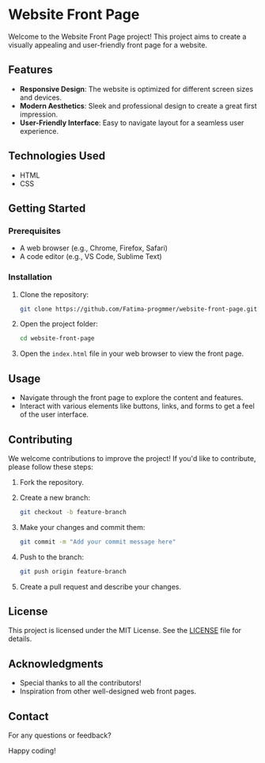 # Website Front Page

Welcome to the Website Front Page project! This project aims to create a visually appealing and user-friendly front page for a website.

## Features

- **Responsive Design**: The website is optimized for different screen sizes and devices.
- **Modern Aesthetics**: Sleek and professional design to create a great first impression.
- **User-Friendly Interface**: Easy to navigate layout for a seamless user experience.

## Technologies Used

- HTML
- CSS

## Getting Started

### Prerequisites

- A web browser (e.g., Chrome, Firefox, Safari)
- A code editor (e.g., VS Code, Sublime Text)

### Installation

1. Clone the repository:

   ```bash
   git clone https://github.com/Fatima-progmmer/website-front-page.git
   ```

2. Open the project folder:

   ```bash
   cd website-front-page
   ```

3. Open the `index.html` file in your web browser to view the front page.

## Usage

- Navigate through the front page to explore the content and features.
- Interact with various elements like buttons, links, and forms to get a feel of the user interface.

## Contributing

We welcome contributions to improve the project! If you'd like to contribute, please follow these steps:

1. Fork the repository.
2. Create a new branch:

   ```bash
   git checkout -b feature-branch
   ```

3. Make your changes and commit them:

   ```bash
   git commit -m "Add your commit message here"
   ```

4. Push to the branch:

   ```bash
   git push origin feature-branch
   ```

5. Create a pull request and describe your changes.

## License

This project is licensed under the MIT License. See the [LICENSE](LICENSE) file for details.

## Acknowledgments

- Special thanks to all the contributors!
- Inspiration from other well-designed web front pages.

## Contact

For any questions or feedback?

Happy coding!
```
